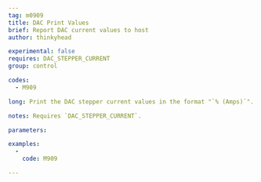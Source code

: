 ```yaml
---
tag: m0909
title: DAC Print Values
brief: Report DAC current values to host
author: thinkyhead

experimental: false
requires: DAC_STEPPER_CURRENT
group: control

codes:
  - M909

long: Print the DAC stepper current values in the format "`% (Amps)`".

notes: Requires `DAC_STEPPER_CURRENT`.

parameters:

examples:
  -
    code: M909

---
```


